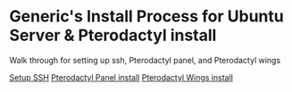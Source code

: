 # Generic's Install Process for Ubuntu Server & Pterodactyl install

Walk through for setting up ssh, Pterodactyl panel, and Pterodactyl wings

[Setup SSH](1-%20Setup%20SSH.md)
[Pterodactyl Panel install](2%20-%20Pterodactyl%20Panel%20install.md)
[Pterodactyl Wings install](3%20-%20Pterodactyl%20Wings%20install.md)